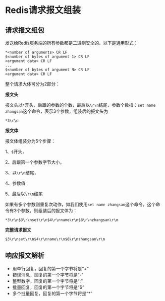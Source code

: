 # Redis请求报文组装

## 请求报文组包

发送给Redis服务端的所有参数都是二进制安全的。以下是通用形式：

```
*<number of arguments> CR LF
$<number of bytes of argument 1> CR LF
<argument data> CR LF
...
$<number of bytes of argument N> CR LF
<argument data> CR LF
```

整个请求大体可分为2部分：

**报文头**

报文头以`*`开头，后跟的参数的个数，最后以`\r\n`结尾，参数个数指：`set name zhangsan`这个命令，表示3个参数，组装后的报文头为

```
*3\r\n
```

**报文体**

报文体组装分为5个步骤：

1、`$`开头，

2、后跟第一个参数字节大小，

3、以`\r\n`结尾，

4、参数值

5、最后以`\r\n`结尾

如果有多个参数则重复次动作，如我们使用`set name zhangsan`这个命令，这个命令有3个参数，则组装后的报文体为：

```
*3\r\n$3\r\nset\r\n$4\r\nname\r\n$8\r\nzhangsan\r\n
```

**完整请求报文**

```
$3\r\nset\r\n$4\r\nname\r\n$8\r\nzhangsan\r\n
```

## 响应报文解析

- 用单行回复，回复的第一个字节将是“+”
- 错误消息，回复的第一个字节将是“-”
- 整型数字，回复的第一个字节将是“:”
- 批量回复，回复的第一个字节将是“$”
- 多个批量回复，回复的第一个字节将是“*”

